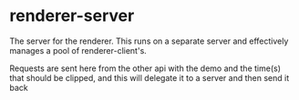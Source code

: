 # renderer-server
 The server for the renderer. This runs on a separate server and effectively manages a pool of renderer-client's.
 
 Requests are sent here from the other api with the demo and the time(s) that should be clipped, and this will delegate it to a server and then send it back